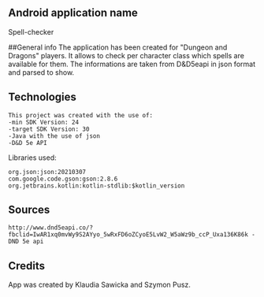 ## Android application name
Spell-checker

##General info
The application has been created for "Dungeon and Dragons" players. It allows to check per character class which spells are available for them.
The informations are taken from D&D5eapi in json format and parsed to show. 

## Technologies
	This project was created with the use of:
	-min SDK Version: 24
	-target SDK Version: 30
	-Java with the use of json
	-D&D 5e API

Libraries used:

	org.json:json:20210307
	com.google.code.gson:gson:2.8.6
	org.jetbrains.kotlin:kotlin-stdlib:$kotlin_version

## Sources
	http://www.dnd5eapi.co/?fbclid=IwAR1xq0mvWy9S2AYyo_5wRxFD6oZCyoE5LvW2_W5aWz9b_ccP_Uxa136K86k - DND 5e api

## Credits
App was created by Klaudia Sawicka and Szymon Pusz.
